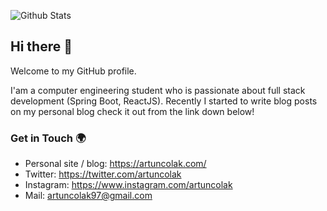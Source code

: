 ![Github Stats](https://github-readme-stats.vercel.app/api?username=artuncolak&theme=dark&show_icons=true)

## Hi there 👋

Welcome to my GitHub profile.

I'am a computer engineering student who is passionate about full stack development (Spring Boot, ReactJS). Recently I started to write blog posts on my personal blog check it out from the link down below!

### Get in Touch 🌍

- Personal site / blog: https://artuncolak.com/
- Twitter: https://twitter.com/artuncolak
- Instagram: https://www.instagram.com/artuncolak
- Mail: artuncolak97@gmail.com
